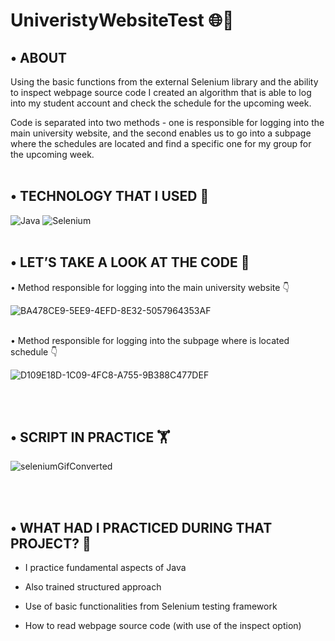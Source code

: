 # UniveristyWebsiteTest 🌐🧪

## •	ABOUT
Using the basic functions from the external Selenium library and the ability to inspect webpage source code I created an algorithm that is able to log into my student account and check the schedule for the upcoming week.

Code is separated into two methods - one is responsible for logging into the main university website, and the second enables us to go into a subpage where the schedules are located and find a specific one for my group for the upcoming week. 
<br></br>

## •	TECHNOLOGY THAT I USED 🚀

![Java](https://img.shields.io/badge/java-%23ED8B00.svg?style=for-the-badge&logo=java&logoColor=white) ![Selenium](https://img.shields.io/badge/-selenium-%43B02A?style=for-the-badge&logo=selenium&logoColor=white)
<br></br>

## • LET’S TAKE A LOOK AT THE CODE 🧐
•	Method responsible for logging into the main university website 👇

![BA478CE9-5EE9-4EFD-8E32-5057964353AF](https://user-images.githubusercontent.com/77989461/181363579-42c72cac-eff1-4967-bbca-c00f7a9924c8.jpeg)
<br></br>

•	Method responsible for logging into the subpage where is located schedule 👇

![D109E18D-1C09-4FC8-A755-9B388C477DEF](https://user-images.githubusercontent.com/77989461/181364469-e8f5f241-faf2-45f5-bc9b-e60e04abb217.jpeg)

<br></br>

## •	SCRIPT IN PRACTICE 🏋

![seleniumGifConverted](https://user-images.githubusercontent.com/77989461/181366133-6a6ccaa4-be02-4402-b9f8-ba4aa2c78bfd.gif)

<br></br>

## •	WHAT HAD I PRACTICED DURING THAT PROJECT? 🤔
- I practice fundamental aspects of Java

- Also trained structured approach

- Use of basic functionalities from Selenium testing framework

- How to read webpage source code (with use of the inspect option)
